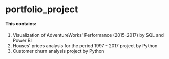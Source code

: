 # portfolio_project
#### This contains:
1. Visualization of AdventureWorks' Performance (2015-2017) by SQL and Power BI
2. Houses' prices analysis for the period 1997 - 2017 project by Python
3. Customer churn analysis project by Python
